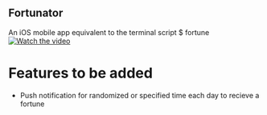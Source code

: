 ## Fortunator
An iOS mobile app equivalent to the terminal script $ fortune  
[![Watch the video](https://img.youtube.com/vi/iQCLt9psu-0/0.jpg)](https://www.youtube.com/watch?v=iQCLt9psu-0)


# Features to be added
- Push notification for randomized or specified time each day to recieve a fortune
